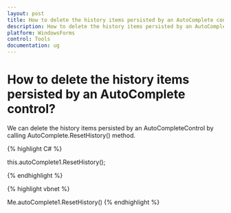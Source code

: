 ```yaml
---
layout: post
title: How to delete the history items persisted by an AutoComplete control | WindowsForms | Syncfusion
description: How to delete the history items persisted by an AutoComplete control
platform: WindowsForms
control: Tools
documentation: ug
---
```




# How to delete the history items persisted by an AutoComplete control?

We can delete the history items persisted by an AutoCompleteControl by calling AutoComplete.ResetHistory() method.



{% highlight C# %}


this.autoComplete1.ResetHistory();



{% endhighlight %}

{% highlight vbnet %}

Me.autoComplete1.ResetHistory()
{% endhighlight %}